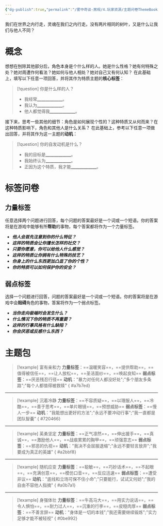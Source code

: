 ```yaml
---
{"dg-publish":true,"permalink":"/雾中奇谈-房规/4.玩家资源/主题问卷ThemeBook/1.起源主题/7.特质/"}
---
```


我们在世界之内行走，灵魂在我们之内行走。没有两片相同的树叶，又是什么让我们与他人不同？
# 概念
想想在刨除其他部分后，角色本身是个什么样的人。她是什么性格？她有何特殊之处？她对周遭作何看法？她如何与他人相处？她对自己又有何认知？
在此基础上，填写以下任意一项回答，并将其作为特质主题的**核心标签**：
>[!question] 你是什么样的人？
>- 我经常▁▁▁▁▁▁。
>- 我认为▁▁▁▁▁▁。
>- 他人都觉得我▁▁▁▁▁▁。

接下来，思考一些其他的细节：角色是如何展现个性的？这种特质又从何而来？在这种特质影响下，角色和其他人是什么关系？
在此基础上，参考以下任意一项做出回答，并将其作为这一主题的**动机**：
>[!question] 你的自发动机是什么？
>- 我的目标是▁▁▁▁▁▁。
>- 我始终认为▁▁▁▁▁▁。
>- 正因为这个特质，我才能▁▁▁▁▁▁。

# 标签问卷
## 力量标签
任意选择两个问题进行回答，每个问题的答案最好是一个词或一个短语。你的答案将是在游戏中能够有所**帮助**的事物，每个答案都将作为一个力量标签。

- ***他人会首先注意到你的什么特征？***
- ***这样的特质会让你擅长怎样的社交？***
- ***只要你愿意，你可以给他人什么感觉？***
- ***这样的特质让你拥有什么特殊的技艺？***
- ***你身上的什么东西更加凸显了你的个性？***
- ***你的特质可以如何保护你的安全？***

## 弱点标签
选择一个问题进行回答，问题的答案最好是一个词或一个短语。你的答案将是在游戏中会**阻碍**角色的事物，答案将作为一个弱点标签。

- ***当你走向极端时会发生什么？***
- ***什么情况下你的特质不再重要？***
- ***这样的行事风格有什么缺陷？***
- ***你会厌恶或反感什么东西？***

# 主题包

>[!example] 富有亲和力
>**力量标签**：==温暖笑容==，==提供帮助==，==值得被信任==，==让人放松==，==圣洁面纱==，==唤起良知==
>**弱点标签**：==厌恶残忍行径==
>**动机**："暴力对任何人都没好处";"多个朋友多条路";"每个人都值得被救赎"
{ #a7b7ed}


---

>[!example] 沉着冷静
>**力量标签**：==不容质疑==，==以理服人==，==冷酷==，==善于思考==，==单片眼镜==，==预想威胁==
>**弱点标签**：==慢人一步==
>**动机**："我能想出更好的方法";"永远不要冲动行事";"我一直都是团队智囊"
{ #720466}


---

>[!example] 英勇坚定
>**力量标签**：==正气凛然==，==伸出援手==，==真诚==，==激励他人==，==战痕累累的胸甲==，==顽强意志==
>**弱点标签**：==邪恶的仇视==
>**动机**："我决不会屈服退缩";"永远不要轻言放弃";"我要成为真正的英雄"
{ #a2bbf8}


---

>[!example] 随机应变
>**力量标签**：==聪敏==，==巧妙话术==，==不起眼==，==充满创意==，==模仿口音==，==反应迅速==
>**弱点标签**：==遭受非议==
>**动机**："底线和立场可保不住小命";"只要能行，试试又何妨";"我的自由不容他人指摘"
{ #a0b7a1}


---

>[!example] 身强体壮
>**力量标签**：==牛高马大==，==用实力说话==，==令人惧怕==，==耐力过人==，==沉重的行李==，==皮糙肉厚==
>**弱点标签**：==不善言辞==
>**动机**："身体是一切的本钱";"我还需要继续锻炼";"实力足够才能不被轻视"
{ #0be992}

